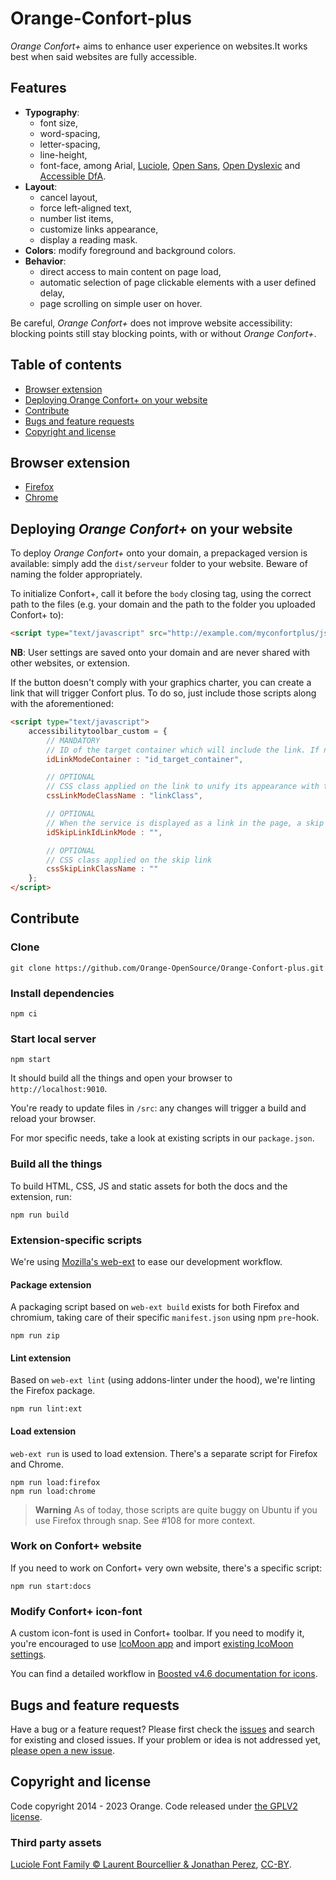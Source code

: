 # Orange-Confort-plus
_Orange Confort+_ aims to enhance user experience on websites.It works best when said websites are fully accessible.

## Features

* **Typography**:
  * font size,
  * word-spacing,
  * letter-spacing,
  * line-height,
  * font-face, among Arial, [Luciole](https://www.luciole-vision.com/), [Open Sans](https://fonts.google.com/specimen/Open+Sans), [Open Dyslexic](https://opendyslexic.org/) and [Accessible DfA](https://github.com/Orange-OpenSource/font-accessible-dfa).
* **Layout**:
  * cancel layout,
  * force left-aligned text,
  * number list items,
  * customize links appearance,
  * display a reading mask.
* **Colors**: modify foreground and background colors.
* **Behavior**:
  * direct access to main content on page load,
  * automatic selection of page clickable elements with a user defined delay,
  * page scrolling on simple user on hover.

Be careful, _Orange Confort+_ does not improve website accessibility: blocking points still stay blocking points, with or without _Orange Confort+_.


## Table of contents

- [Browser extension](#browser-extension)
- [Deploying Orange Confort+ on your website](#deploying-orange-confort-on-your-website)
- [Contribute](#contribute)
- [Bugs and feature requests](#bugs-and-feature-requests)
- [Copyright and license](#copyright-and-license)


## Browser extension
- [Firefox](https://addons.mozilla.org/fr/firefox/addon/orange-confort/)
- [Chrome](https://chrome.google.com/webstore/detail/orange-confort%2B/ddnpdohiipephjpdpohikkamhdikbldp)

## Deploying _Orange Confort+_ on your website

To deploy _Orange Confort+_ onto your domain, a prepackaged version is available: simply add the `dist/serveur` folder to your website. Beware of naming the folder appropriately.

To initialize Confort+, call it before the `body` closing tag, using the correct path to the files (e.g. your domain and the path to the folder you uploaded Confort+ to):

```html
<script type="text/javascript" src="http://example.com/myconfortplus/js/toolbar-min.js"></script>
```

**NB**: User settings are saved onto your domain and are never shared with other websites, or extension.

If the button doesn't comply with your graphics charter, you can create a link that will trigger Confort plus.
To do so, just include those scripts along with the aforementioned:

```html
<script type="text/javascript">
	accessibilitytoolbar_custom = {
		// MANDATORY
		// ID of the target container which will include the link. If not null, activate the display in link mode. The link will be added as the last element of the target container.
		idLinkModeContainer : "id_target_container",

		// OPTIONAL
		// CSS class applied on the link to unify its appearance with the site.
		cssLinkModeClassName : "linkClass",

		// OPTIONAL
		// When the service is displayed as a link in the page, a skip link is automatically added at the top of the page. If you already have a group of skip links, you can specify the target container where the skip link will be added. The link will be added as the last element of the target container.
		idSkipLinkIdLinkMode : "",

		// OPTIONAL
		// CSS class applied on the skip link
		cssSkipLinkClassName : ""
	};
</script>
```

## Contribute

### Clone

```shell
git clone https://github.com/Orange-OpenSource/Orange-Confort-plus.git
```

### Install dependencies
```shell
npm ci
```

### Start local server
```shell
npm start
```

It should build all the things and open your browser to `http://localhost:9010`.

You're ready to update files in `/src`: any changes will trigger a build and reload your browser.

For mor specific needs, take a look at existing scripts in our `package.json`.

### Build all the things

To build HTML, CSS, JS and static assets for both the docs and the extension, run:
```shell
npm run build
```

### Extension-specific scripts

We're using [Mozilla's web-ext](https://github.com/mozilla/web-ext) to ease our development workflow.

#### Package extension

A packaging script based on `web-ext build` exists for both Firefox and chromium, taking care of their specific `manifest.json` using npm `pre`-hook.
```shell
npm run zip
```

#### Lint extension

Based on `web-ext lint` (using addons-linter under the hood), we're linting the Firefox package.
```shell
npm run lint:ext
```

#### Load extension

`web-ext run` is used to load extension. There's a separate script for Firefox and Chrome.
```shell
npm run load:firefox
npm run load:chrome
```

> **Warning**
> As of today, those scripts are quite buggy on Ubuntu if you use Firefox through snap. See #108 for more context.

### Work on Confort+ website

If you need to work on Confort+ very own website, there's a specific script:

```shell
npm run start:docs
```

### Modify Confort+ icon-font

A custom icon-font is used in Confort+ toolbar. If you need to modify it, you're encouraged to use [IcoMoon app](https://icomoon.io/app/) and import [existing IcoMoon settings](https://github.com/Orange-OpenSource/Orange-Confort-plus/blob/main/src/fonts/Confort%20Plus.json).

You can find a detailed workflow in [Boosted v4.6 documentation for icons](https://boosted.orange.com/docs/4.6/extend/icons/).

## Bugs and feature requests

Have a bug or a feature request? Please first check the [issues](https://github.com/Orange-OpenSource/Orange-Confort-plus/issues) and search for existing and closed issues. If your problem or idea is not addressed yet, [please open a new issue](https://github.com/Orange-OpenSource/Orange-Confort-plus/issues/new).

## Copyright and license

Code copyright 2014 - 2023 Orange. Code released under [the GPLV2 license](https://github.com/Orange-OpenSource/Orange-Confort-plus/blob/master/LICENSE).

### Third party assets

[Luciole Font Family © Laurent Bourcellier & Jonathan Perez](http://www.luciole-vision.com/),  [CC-BY](https://creativecommons.org/licenses/by/4.0/legalcode).
